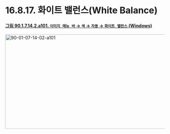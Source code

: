 # 16.8.17. 화이트 밸런스(White Balance)

<a id="90-01-07-14-02-a101"></a>

#### [그림 90.1.7.14.2.a101. `이미지 메뉴 바` → `색` → `자동` → `화이트 밸런스` (Windows)](./90-01-07-14-02-white_balance.md#90-01-07-14-02-a101)
<img width="556" height="299" alt="90-01-07-14-02-a101" src="https://github.com/user-attachments/assets/af9c572d-9031-414d-8813-fd808f769785" />